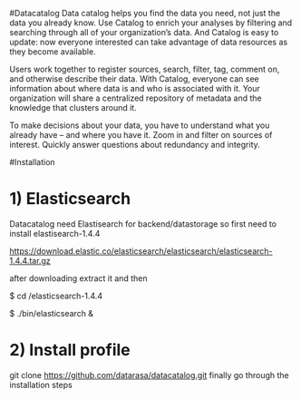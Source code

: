 #Datacatalog
Data catalog helps you find the data you need, not just the data you already know. Use Catalog to enrich your analyses by filtering and searching through all of your organization’s data. And Catalog is easy to update: now everyone interested can take advantage of data resources as they become available.

Users work together to register sources, search, filter, tag, comment on, and otherwise describe their data. With Catalog, everyone can see information about where data is and who is associated with it. Your organization will share a centralized repository of metadata and the knowledge that clusters around it.

To make decisions about your data, you have to understand what you already have – and where you have it. Zoom in and filter on sources of interest. Quickly answer questions about redundancy and integrity.

#Installation
# 1) Elasticsearch
Datacatalog need Elastisearch for backend/datastorage so first need to install elastisearch-1.4.4

https://download.elastic.co/elasticsearch/elasticsearch/elasticsearch-1.4.4.tar.gz

after downloading extract it and then 

$ cd /elasticsearch-1.4.4

$ ./bin/elasticsearch &

# 2) Install profile
git clone https://github.com/datarasa/datacatalog.git
finally go through the installation steps


